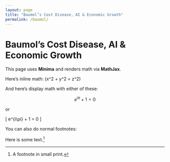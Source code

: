 ```yaml
---
layout: page
title: "Baumol’s Cost Disease, AI & Economic Growth"
permalink: /baumol/
---
```


# Baumol’s Cost Disease, AI & Economic Growth

This page uses **Minima** and renders math via **MathJax**.

Here’s inline math: \(x^2 + y^2 = z^2\)

And here’s display math with either of these:

$$
e^{i\pi} + 1 = 0
$$

or

\[
e^{i\pi} + 1 = 0
\]

You can also do normal footnotes:

Here is some text.[^1]

[^1]: A footnote in small print.
